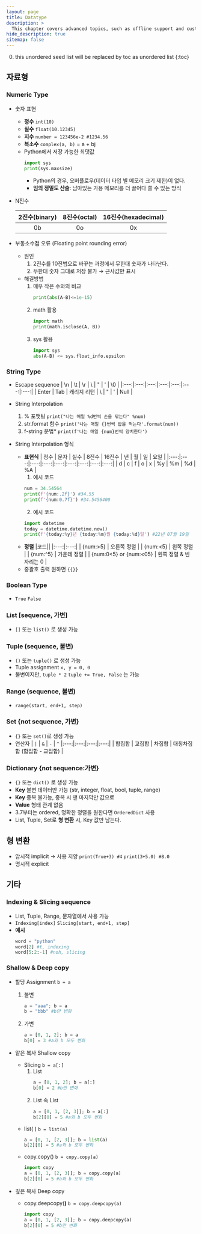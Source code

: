 ```yaml
---
layout: page
title: Datatype
description: >
  This chapter covers advanced topics, such as offline support and custom JS builds. Codings skills are recommended.
hide_description: true
sitemap: false
---
```

0. this unordered seed list will be replaced by toc as unordered list
{:toc}

## 자료형

### Numeric Type
- 숫자 표현
    - **정수** `int(10)`
    - **실수** `float(10.12345)`
    - **지수** `number = 123456e-2 #1234.56`
    - **복소수** `complex(a, b)` = a + bj
    - Python에서 저장 가능한 최댓값
        ```python
        import sys
        print(sys.maxsize)
        ```
        - Python의 경우, 오버플로우(데이터 타입 별 메모리 크기 제한)이 없다.
        - **임의 정밀도 산술**: 남아있는 가용 메모리를 더 끌어다 쓸 수 있는 방식

- N진수  

    | 2진수(binary) | 8진수(octal) | 16진수(hexadecimal) |
    |:---:|:---:|:---:|
    | 0b | 0o | 0x |
    
- 부동소수점 오류 (Floating point rounding error)
    - 원인
        1. 2진수를 10진법으로 바꾸는 과정에서 무한대 숫자가 나타난다.
        2. 무한대 숫자 그대로 저장 불가 → 근사값만 표시
    - 해결방법
        1. 매우 작은 수와의 비교
            ```python
            print(abs(A-B)<=1e-15)
            ```
        2. math 활용
            ```python
            import math
            print(math.isclose(A, B))
            ```
        3. sys 활용
            ```python
            import sys
            abs(A-B) <= sys.float_info.epsilon
            ```

### String Type
- Escape sequence
    | \n | \t | \r | \\ | \" | \' | \0 |
    |:---:|:---:|:---:|:---:|:---:|:---:|:---:|
    | Enter | Tab | 캐리지 리턴 | \ | " | \' | Null |
    
- String Interpolation
    1. % 포맷팅
        `print("나는 매일 %d번씩 손을 닦는다" %num)`
    2. str.format 함수
        `print('나는 매일 {}번씩 밥을 먹는다'.format(num))`
    3. f-string 문법*
        `print(f'나는 매일 {num}번씩 양치한다')`
        
- String Interpolation 형식
    - **표현식**
        | 정수 | 문자 | 실수 | 8진수 | 16진수 | 년 | 월 | 일 | 요일 |
        |:---:|:---:|:---:|:---:|:---:|:---:|:---:|:---:|:---:|
        | d | c | f | o | x | %y | %m | %d | %A |
        1. 예시 코드
        ```python
        num = 34.54564
        print(f'{num:.2f}') #34.55
        print(f'{num:0.7f}') #34.5456400
        ```
        2. 예시 코드
        ```python
        import datetime
        today = datetime.datetime.now()
        print(f'{today:%y}년 {today:%m}월 {today:%d}일') #22년 07월 19일
        ```
    - **정렬**
        |코드||
        |:---:|:---:|
        | {num:>5} | 오른쪽 정렬 |
        | {num:<5} | 왼쪽 정렬 |
        | {num:^5} | 가운데 정렬 |
        | {num:0<5} or {num:<05} | 왼쪽 정렬 & 빈 자리는 0 |
    - 중괄호 출력 원하면 `{{}}`

### Boolean Type
- `True` `False`

### List [sequence, 가변]
- `[]` 또는 `list()` 로 생성 가능

### Tuple (sequence, 불변)
- `()` 또는 `tuple()` 로 생성 가능
- Tuple assignment `x, y = 0, 0`
- 불변이지만, `tuple * 2` `tuple += True, False` 는 가능

### Range (sequence, 불변)
- `range(start, end+1, step)`

### Set {not sequence, 가변}
- `{}` 또는 `set()`로 생성 가능
- 연산자
    | `|` | `&` | `-` | `^` 
    |:---:|:---:|:---:|:---:|
    | 합집합 | 교집합 | 차집합 | 대칭차집합 (합집합 - 교집합) |

### Dictionary {not sequence:가변}
- `{}` 또는 `dict()` 로 생성 가능
- **Key** 불변 데이터만 가능 (str, integer, float, bool, tuple, range)
- **Key** 중복 불가능, 중복 시 맨 마지막만 값으로
- **Value** 형태 관계 없음
- 3.7부터는 ordered, 명확한 정렬을 원한다면 `OrderedDict` 사용
- List, Tuple, Set로 **형 변환** 시, Key 값만 남는다.

## 형 변환
- 암시적 implicit → 사용 지양 `print(True+3) #4` `print(3+5.0) #8.0`
- 명시적 explicit

## 기타

### Indexing & Slicing sequence
- List, Tuple, Range, 문자열에서 사용 가능
- `Indexing[index]` `Slicing[start, end+1, step]`
- **예시**
    ```python
    word = "python"
    word[2] #t, indexing
    word[5:2:-1] #noh, slicing
    ```

### Shallow & Deep copy
- 할당 Assignment `b = a`
    1. 불변
        ```python
        a = "aaa"; b = a
        b = "bbb" #b만 변화
        ```
    2. 가변
        ```python
        a = [0, 1, 2]; b = a
        b[0] = 3 #a와 b 모두 변화
        ```
        
- 얕은 복사 Shallow copy
    - Slicing `b = a[:]`
        1. List
            ```python
            a = [0, 1, 2]; b = a[:]
            b[0] = 2 #b만 변화
            ```
        2. List 속 List
            ```python
            a = [0, 1, [2, 3]]; b = a[:]
            b[2][0] = 5 #a와 b 모두 변화
            ```
    - list( ) `b = list(a)`
        ```python
        a = [0, 1, [2, 3]]; b = list(a)
        b[2][0] = 5 #a와 b 모두 변화
        ```
    - copy.copy() `b = copy.copy(a)`
        ```python
        import copy
        a = [0, 1, [2, 3]]; b = copy.copy(a)
        b[2][0] = 5 #a와 b 모두 변화
        ```
        
- 깊은 복사 Deep copy
    - copy.deepcopy(**)** `b = copy.deepcopy(a)`
        ```python
        import copy
        a = [0, 1, [2, 3]]; b = copy.deepcopy(a)
        b[2][0] = 5 #b만 변화
        ```
